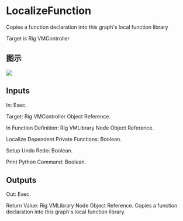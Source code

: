 # LocalizeFunction

Copies a function declaration into this graph's local function library

Target is Rig VMController

## 图示

![]($-20221218-20424697.png)

## Inputs

In: Exec.

Target: Rig VMController Object Reference.

In Function Definition: Rig VMLibrary Node Object Reference.

Localize Dependent Private Functions: Boolean.

Setup Undo Redo: Boolean.

Print Python Command: Boolean.  

## Outputs

Out: Exec.

Return Value: Rig VMLibrary Node Object Reference. Copies a function declaration into this graph's local function library.

